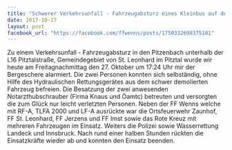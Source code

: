 ```yaml
---
title: "Schwerer Verkehrsunfall - Fahrzeugabsturz eines Kleinbus auf der L16 Pitztalstraße/ Zaunhof"
date: 2017-10-27
layout: post
facebook_url: "https://facebook.com/ffwenns/posts/1750332698375181"
---
```


Zu einem Verkehrsunfall - Fahrzeugabsturz in den Pitzenbach unterhalb der L16 Pitztalstraße, Gemeindegebiet von St. Leonhard im Pitztal wurde wir heute am Freitagnachmittag den 27. Oktober um 17:24 Uhr mir der Bergeschere alarmiert. Die zwei Personen konnten sich selbständig, ohne Hilfe des Hydraulischen Rettungsgerätes aus dem schwer demolierten Fahrzeug befreien. Die Besatzung der zwei anwesenden Notarzthubschrauber (Firma Knaus und Öamtc) betreuten und versorgten die zum Glück nur leicht verletzten Personen. Neben der FF Wenns welche mit RF-A, TLFA 2000 und LF-A ausrückte war die Ortsfeuerwehr Zaunhof, FF St. Leonhard, FF Jerzens und FF Imst sowie das Rote Kreuz mit mehreren Fahrzeugen im Einsatz. Weiters die Polizei sowie Wasserrettung Landeck und Innsbruck. Nach rund einer halben Stunden rückten die Einsatzkräfte wieder ab und konnten den Einsatz beenden.